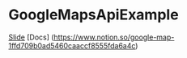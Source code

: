 # GoogleMapsApiExample
[Slide](https://www.canva.com/design/DAFlgmx77ds/bIWUQkQjzR-evLXOh6_9dg/view)
[Docs] (https://www.notion.so/google-map-1ffd709b0ad5460caaccf8555fda6a4c)
